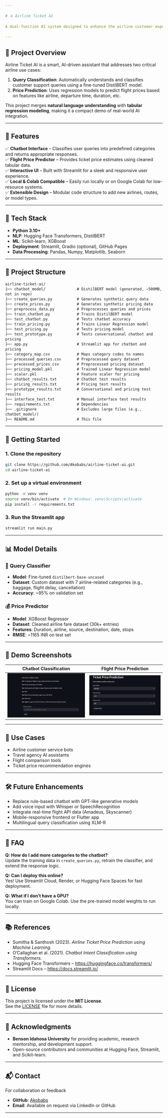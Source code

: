 ```yaml
---

# ✈️ Airline Ticket AI

A dual-function AI system designed to enhance the airline customer experience with a **chatbot-based query classifier** and a **machine learning-based price prediction model**. Built using Python, PyTorch, Hugging Face Transformers, and Streamlit, the app classifies passenger queries and predicts flight ticket prices based on destination and timing.

---
```


## 📌 Project Overview

Airline Ticket AI is a smart, AI-driven assistant that addresses two critical airline use cases:

1. **Query Classification**: Automatically understands and classifies customer support queries using a fine-tuned DistilBERT model.
2. **Price Prediction**: Uses regression models to predict flight prices based on features like airline, departure time, duration, etc.

This project merges **natural language understanding** with **tabular regression modeling**, making it a compact demo of real-world AI integration.

---

## 🚀 Features

✅ **Chatbot Interface** – Classifies user queries into predefined categories and returns appropriate responses.  
✅ **Flight Price Predictor** – Provides ticket price estimates using cleaned tabular data.  
✅ **Interactive UI** – Built with Streamlit for a sleek and responsive user experience.  
✅ **Local & Colab Compatible** – Easily run locally or on Google Colab for low-resource systems.  
✅ **Extensible Design** – Modular code structure to add new airlines, routes, or model types.

---

## 🧠 Tech Stack

- **Python 3.10+**
- **NLP**: Hugging Face Transformers, DistilBERT
- **ML**: Scikit-learn, XGBoost
- **Deployment**: Streamlit, Gradio (optional), GitHub Pages
- **Data Processing**: Pandas, Numpy, Matplotlib, Seaborn

---

## 📁 Project Structure

```
airline-ticket-ai/
├── chatbot_model/              # DistilBERT model (generated, ~500MB, not in repo)
├── create_queries.py           # Generates synthetic query data
├── create_prices.py            # Generates synthetic pricing data
├── preprocess_data.py          # Preprocesses queries and prices
├── train_chatbot.py            # Trains DistilBERT model
├── test_chatbot.py             # Tests chatbot accuracy
├── train_pricing.py            # Trains Linear Regression model
├── test_pricing.py             # Tests pricing model
├── test_prototype.py           # Tests conversational chatbot and pricing
├── app.py                      # Streamlit app for chatbot and pricing
├── category_map.csv            # Maps category codes to names
├── processed_queries.csv       # Preprocessed query dataset
├── processed_prices.csv        # Preprocessed pricing dataset
├── pricing_model.pkl           # Trained Linear Regression model
├── scaler.pkl                  # Feature scaler for pricing
├── chatbot_results.txt         # Chatbot test results
├── pricing_results.txt         # Pricing test results
├── prototype_results.txt       # Conversational and pricing test results
├── interface_test.txt          # Manual interface test results
├── requirements.txt            # Dependencies
├── .gitignore                  # Excludes large files (e.g., chatbot_model/)
├── README.md                   # This file
```

---

## 🧪 Getting Started

### 1. Clone the repository

```bash
git clone https://github.com/Akobabs/airline-ticket-ai.git
cd airline-ticket-ai
```

### 2. Set up a virtual environment

```bash
python -m venv venv
source venv/bin/activate  # On Windows: venv\Scripts\activate
pip install -r requirements.txt
```

### 3. Run the Streamlit app

```bash
streamlit run main.py
```

---

## 📊 Model Details

### 🤖 Query Classifier
- **Model**: Fine-tuned `distilbert-base-uncased`
- **Dataset**: Custom dataset with 7 airline-related categories (e.g., baggage, flight delay, cancellation)
- **Accuracy**: ~95% on validation set

### 💰 Price Predictor
- **Model**: XGBoost Regressor
- **Dataset**: Cleaned airline fare dataset (30k+ entries)
- **Features**: Duration, airline, source, destination, date, stops
- **RMSE**: ~1165 INR on test set

---

## 📸 Demo Screenshots

| Chatbot Classification | Flight Price Prediction |
|------------------------|--------------------------|
| ![chatbot](demo-screenshot.png) | ![predictor](price_demo.png) |

---

## 🔮 Use Cases

- Airline customer service bots
- Travel agency AI assistants
- Flight comparison tools
- Ticket price recommendation engines

---

## 🛠️ Future Enhancements

- Replace rule-based chatbot with GPT-like generative models
- Add voice input with Whisper or SpeechRecognition
- Integrate real-time flight API data (Amadeus, Skyscanner)
- Mobile-responsive frontend or Flutter app
- Multilingual query classification using XLM-R

---

## 🙋 FAQ

**Q: How do I add more categories to the chatbot?**  
Update the training data in `create_queries.py`, retrain the classifier, and extend the response logic.

**Q: Can I deploy this online?**  
Yes! Use Streamlit Cloud, Render, or Hugging Face Spaces for fast deployment.

**Q: What if I don’t have a GPU?**  
You can train on Google Colab. Use the pre-trained model weights to run locally.

---

## 📚 References

- Sumitha & Santhosh (2023). *Airline Ticket Price Prediction using Machine Learning.*
- O’Callaghan et al. (2021). *Chatbot Intent Classification using Transformers.*
- Hugging Face Transformers – https://huggingface.co/transformers/
- Streamlit Docs – https://docs.streamlit.io/

---

## 📝 License

This project is licensed under the **MIT License**.  
See the [LICENSE](LICENSE) file for more details.

---

## 🙌 Acknowledgments

- **Benson Idahosa University** for providing academic, research mentorship, and development support.
- Open-source contributors and communities at Hugging Face, Streamlit, and Scikit-learn.

---

## 📬 Contact

For collaboration or feedback

- **GitHub**: [Akobabs](https://github.com/Akobabs)
- **Email**: Available on request via LinkedIn or GitHub

---